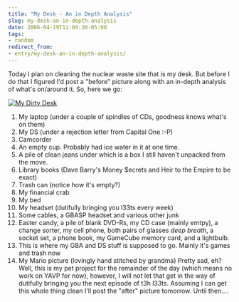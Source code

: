 ```yaml
---
title: "My Desk - An in Depth Analysis"
slug: my-desk-an-in-depth-analysis
date: 2006-04-19T11:04:30-05:00
tags:
- random
redirect_from:
- entry/my-desk-an-in-depth-analysis/
---
```

Today I plan on cleaning the nuclear waste site that is my desk. But before I do that I figured I'd post a "before" picture along with an in-depth analysis of what's on/around it. So, here we go:

[![](http://www.dxprog.com/thumb.php?file=pics/my_desk_dirty.jpg&size=320" "My Dirty Desk")](http://www.dxprog.com/pics/my_desk_dirty.jpg)

1) My laptop (under a couple of spindles of CDs, goodness knows what's on them)
2) My DS (under a rejection letter from Capital One :-P)
3) Camcorder
4) An empty cup. Probably had ice water in it at one time.
5) A pile of clean jeans under which is a box I still haven't unpacked from the move.
6) Library books (Dave Barry's Money $ecrets and Heir to the Empire to be exact)
7) Trash can (notice how it's empty?)
8) My financial crab
9) My bed
10) My headset (dutifully bringing you l33ts every week)
11) Some cables, a GBASP headset and various other junk
12) Easter candy, a pile of blank DVD-Rs, my CD case (mainly emtpy), a change sorter, my cell phone, both pairs of glasses *deep breath*, a socket set, a phone book, my GameCube memory card, and a lightbulb.
13) This is where my GBA and DS stuff is supposed to go. Mainly it's games and trash now
14) My Mario picture (lovingly hand stitched by grandma)
Pretty sad, eh? Well, this is my pet project for the remainder of the day (which means no work on YAVP for now), however, I will not let that get in the way of dutifully bringing you the next episode of t3h l33ts. Assuming I can get this whole thing clean I'll post the "after" picture tomorrow. Until then....
